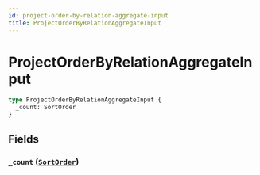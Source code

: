 ```yaml
---
id: project-order-by-relation-aggregate-input
title: ProjectOrderByRelationAggregateInput
---
```


 # ProjectOrderByRelationAggregateInput





```graphql
type ProjectOrderByRelationAggregateInput {
  _count: SortOrder
}
```


## Fields

### `_count` ([`SortOrder`](/enums/sort-order))






